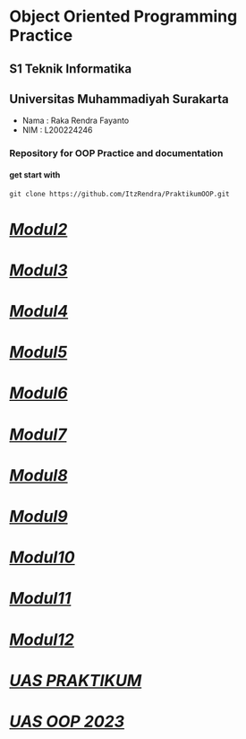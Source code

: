 # Object Oriented Programming Practice

## S1 Teknik Informatika
## Universitas Muhammadiyah Surakarta
- Nama : Raka Rendra Fayanto
- NIM : L200224246

### Repository for OOP Practice and documentation

#### get start with
```
git clone https://github.com/ItzRendra/PraktikumOOP.git
```

# *[Modul2](https://github.com/ItzRendra/PraktikumOOP/tree/main/src/Modul2)*
# *[Modul3](https://github.com/ItzRendra/PraktikumOOP/tree/main/src/Modul3)*
# *[Modul4](https://github.com/ItzRendra/PraktikumOOP/tree/main/src/Modul4)*
# *[Modul5](https://github.com/ItzRendra/PraktikumOOP/tree/main/src/Modul5)*
# *[Modul6](https://github.com/ItzRendra/PraktikumOOP/tree/main/src/Modul6)*
# *[Modul7](https://github.com/ItzRendra/PraktikumOOP/tree/main/src/Modul7)*
# *[Modul8](https://github.com/ItzRendra/PraktikumOOP/tree/main/src/Modul8)*
# *[Modul9](https://github.com/ItzRendra/PraktikumOOP/tree/main/src/Modul9)*
# *[Modul10](https://github.com/ItzRendra/PraktikumOOP/tree/main/src/Modul10)*
# *[Modul11](https://github.com/ItzRendra/PraktikumOOP/tree/main/src/Modul11)*
# *[Modul12](https://github.com/ItzRendra/PraktikumOOP/tree/main/src/Modul12)*
# *[UAS PRAKTIKUM](https://github.com/ItzRendra/PraktikumOOP/tree/main/src/Uas)*
# *[UAS OOP 2023](https://github.com/ItzRendra/PraktikumOOP/tree/main/src/OOP2023)*


